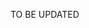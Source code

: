 TO BE UPDATED

<!-- Project Title

One Paragraph of project description goes here


Getting Started

These instructions will get you a copy of the project up and running on your local machine for development and testing purposes. See deployment for notes on how to deploy the project on a live system.


Prerequisites

What things you need to install the software and how to install them

Give examples

Installing

A step by step series of examples that tell you have to get a development env running

Say what the step will be

Give the example
And repeat

until finished
End with an example of getting some data out of the system or using it for a little demo


Running the tests

Explain how to run the automated tests for this system


Break down into end to end tests

Explain what these tests test and why

Give an example

And coding style tests

Explain what these tests test and why

Give an example

Deployment

Add additional notes about how to deploy this on a live system


Built With



Dropwizard - The web framework used

Maven - Dependency Management

ROME - Used to generate RSS Feeds



Contributing

Please read CONTRIBUTING.md for details on our code of conduct, and the process for submitting pull requests to us.


Versioning

We use SemVer for versioning. For the versions available, see the tags on this repository.


Authors



Billie Thompson - Initial work - PurpleBooth



See also the list of contributors who participated in this project.


License

This project is licensed under the MIT License - see the LICENSE.md file for details


Acknowledgments


Hat tip to anyone who's code was used
Inspiration
etc -->